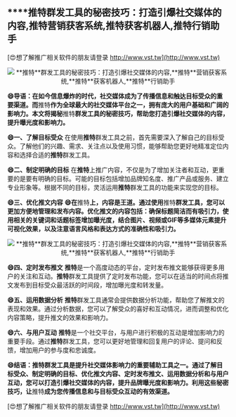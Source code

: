 ## ****推特**群发工具的秘密技巧：打造引爆社交媒体的内容,**推特**营销获客系统,**推特**获客机器人,**推特**行销助手**

[😍想了解推广相关软件的朋友请登录 http://www.vst.tw](http://www.vst.tw)

 <center><img src="https://vst.tw/MP4/tuiguang/png/5.png" alt="**推特**群发工具的秘密技巧：打造引爆社交媒体的内容,**推特**营销获客系统,**推特**获客机器人,**推特**行销助手"></center>

**😄导语：在如今信息爆炸的时代，社交媒体成为了传播信息和触达目标受众的重要渠道。而**推特**作为全球最大的社交媒体平台之一，拥有庞大的用户基础和广阔的影响力。本文将揭秘**推特**群发工具的秘密技巧，帮助您打造引爆社交媒体的内容，提升曝光度和影响力。**

**😄一、了解目标受众**
在使用**推特**群发工具之前，首先需要深入了解自己的目标受众。了解他们的兴趣、需求、关注点以及使用习惯，能够帮助您更好地精准定位内容和选择合适的**推特**群发工具。

**😄二、制定明确的目标**
在**推特**上推广内容，不仅是为了增加关注者和互动，更重要的是要有明确的目标。可能的目标包括增加品牌知名度、推广产品或服务、建立专业形象等。根据不同的目标，灵活运用**推特**群发工具的功能来实现您的目标。

**😄三、优化推文内容**
**😄在**推特**上，内容是王道。通过使用**推特**群发工具，您可以更加方便地管理和发布内容。优化推文的内容包括：确保标题简洁而有吸引力，使用相关的关键词和话题标签增加曝光度，结合图片、视频或GIF等多媒体元素提升可视化效果，以及注意语言风格和表达方式的准确性和吸引力。**

 <center><img src="https://vst.tw/MP4/tuiguang/png/3.png" alt="**推特**群发工具的秘密技巧：打造引爆社交媒体的内容,**推特**营销获客系统,**推特**获客机器人,**推特**行销助手"></center>

**😄四、定时发布推文**
**推特**是一个高度动态的平台，定时发布推文能够获得更多用户的关注和互动。**推特**群发工具提供了定时发布功能，您可以在适当的时间点将推文发布到目标受众最活跃的时间段，增加曝光度和转发量。

**😄五、运用数据分析**
**推特**群发工具通常会提供数据分析功能，帮助您了解推文的表现和效果。通过分析数据，您可以了解受众的喜好和互动情况，进而调整和优化内容策略，提升推文的效果和影响力。

**😄六、与用户互动**
**推特**是一个社交平台，与用户进行积极的互动是增加影响力的重要手段。通过**推特**群发工具，您可以更好地管理和回复用户的评论、提问和反馈，增加用户的参与度和忠诚度。

**😄结语：**推特**群发工具是提升社交媒体影响力的重要辅助工具之一。通过了解目标受众、制定明确的目标、优化推文内容、定时发布推文、运用数据分析和与用户互动，您可以打造引爆社交媒体的内容，提升品牌曝光度和影响力。利用这些秘密技巧，让**推特**成为您传播信息和与目标受众互动的有效渠道。**

[😍想了解推广相关软件的朋友请登录 http://www.vst.tw](http://www.vst.tw)



